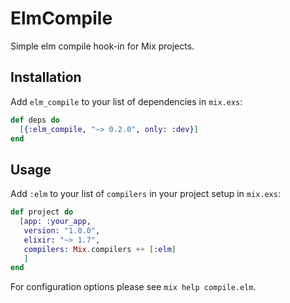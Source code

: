 # ElmCompile

Simple elm compile hook-in for Mix projects.

## Installation

Add `elm_compile` to your list of dependencies in `mix.exs`:

``` elixir
def deps do
  [{:elm_compile, "~> 0.2.0", only: :dev}]
end
```

## Usage

Add `:elm` to your list of `compilers` in your project setup in `mix.exs`:

``` elixir
def project do
  [app: :your_app,
   version: "1.0.0",
   elixir: "~> 1.7",
   compilers: Mix.compilers ++ [:elm]
   ]
end
```

For configuration options please see `mix help compile.elm`.

